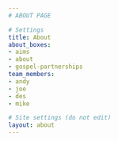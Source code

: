 ```yaml
---
# ABOUT PAGE

# Settings
title: About
about_boxes:
- aims
- about
- gospel-partnerships
team_members:
- andy
- joe
- des
- mike

# Site settings (do not edit)
layout: about
---
```

